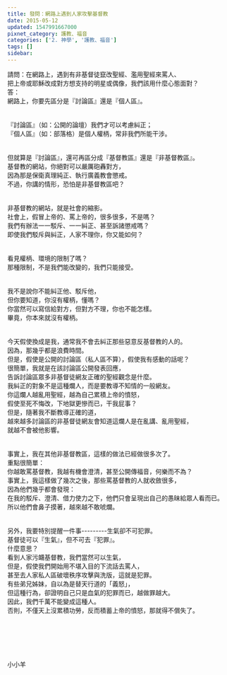 ```yaml
---
title: 發問：網路上遇到人家攻擊基督教
date: 2015-05-12
updated: 1547991667000
pixnet_category: 護教、福音
categories: ['2. 神學', '護教、福音']
tags: []
sidebar: 
---
```


<p>請問：在網路上，遇到有非基督徒竄改聖經、濫用聖經來罵人、<br/>把上帝或耶穌改成對方想支持的明星或偶像，我們該用什麼心態面對？<br/><!--more-->答：<br/>網路上，你要先區分是『討論區』還是『個人區』。<br/><br/><br/>『討論區』（如：公開的論壇）我們才可以考慮糾正；<br/>『個人區』（如：部落格）是個人權柄，常非我們所能干涉。<br/><br/><br/>但就算是『討論區』，還可再區分成『基督教區』還是『非基督教區』。<br/>基督教的網站，你絕對可以嚴厲砲轟對方，<br/>因為那是保衛真理純正、執行廣義教會懲戒。<br/>不過，你講的情形，恐怕是非基督教區吧？<br/> <br/><br/>非基督教的網站，就是社會的縮影。<br/>社會上，假冒上帝的、罵上帝的，很多很多，不是嗎？<br/>我們有辦法一一駁斥、一一糾正、甚至訴諸懲戒嗎？<br/>即使我們駁斥與糾正，人家不理你，你又能如何？<br/> <br/><br/>看見權柄、環境的限制了嗎？<br/>那種限制，不是我們能改變的，我們只能接受。<br/> <br/><br/>我不是說你不能糾正他、駁斥他，<br/>但你要知道，你沒有權柄，懂嗎？<br/>你當然可以寫信給對方，但對方不理，你也不能怎樣。<br/>畢竟，你本來就沒有權柄。<br/> <br/><br/>今天假使換成是我，通常我不會去糾正那些惡意反基督教的人的。<br/>因為，那幾乎都是浪費時間。<br/>但是，假使是公開的討論區（私人區不算），假使我有感動的話呢？<br/>很簡單，我就是在該討論區公開發表回應，<br/>告訴討論區眾多非基督徒網友正確的聖經觀念是什麼。<br/>我糾正的對象不是這種爛人，而是要教導不知情的一般網友。<br/>你這爛人越亂用聖經，越為自己累積上帝的憤怒，<br/>假使至死不悔改，下地獄更慘而已，干我屁事？<br/>但是，隨著我不斷教導正確的道，<br/>越來越多討論區的非基督徒網友會知道這爛人是在亂講、亂用聖經，<br/>就越不會被他影響。<br/> <br/><br/>事實上，我在其他非基督教區，這樣的做法已經做很多次了。<br/>重點很簡單：<br/>你越敢罵基督教，我越有機會澄清，甚至公開傳福音，何樂而不為？<br/>事實上，我這樣做了幾次之後，那些罵基督教的人就收斂很多，<br/>因為他們幾乎都會發現：<br/>在我的駁斥、澄清、借力使力之下，他們只會呈現出自己的愚昧給眾人看而已。<br/>所以他們會鼻子摸著，越來越不敢唬爛。<br/> <br/><br/>另外，我要特別提醒一件事---------生氣卻不可犯罪。<br/>基督徒可以『生氣』，但不可去『犯罪』。<br/>什麼意思？<br/>看到人家污衊基督教，我們當然可以生氣，<br/>但是，假使我們開始用不堪入目的下流話去罵人，<br/>甚至去人家私人區破壞秩序攻擊與洗版，這就是犯罪。<br/>有些弟兄姊妹，自以為是替天行道的「義怒」，<br/>但這種行為，卻證明自己只是血氣的犯罪而已，越做罪越大。<br/>因此，我們千萬不能變成這種人。<br/>否則，不僅天上沒累積功勞，反而積蓄上帝的憤怒，那就得不償失了。<br/><br/><br/><br/><br/><br/><br/>小小羊<br/><br/><br/><br/><br/><br/></p>